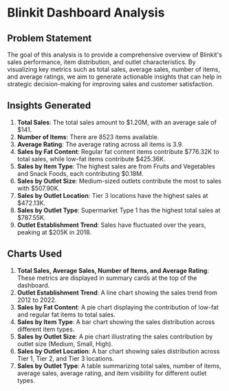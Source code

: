 # Blinkit Dashboard Analysis

## Problem Statement
The goal of this analysis is to provide a comprehensive overview of Blinkit's sales performance, item distribution, and outlet characteristics. By visualizing key metrics such as total sales, average sales, number of items, and average ratings, we aim to generate actionable insights that can help in strategic decision-making for improving sales and customer satisfaction.

## Insights Generated
1. **Total Sales**: The total sales amount to $1.20M, with an average sale of $141.
2. **Number of Items**: There are 8523 items available.
3. **Average Rating**: The average rating across all items is 3.9.
4. **Sales by Fat Content**: Regular fat content items contribute $776.32K to total sales, while low-fat items contribute $425.36K.
5. **Sales by Item Type**: The highest sales are from Fruits and Vegetables and Snack Foods, each contributing $0.18M.
6. **Sales by Outlet Size**: Medium-sized outlets contribute the most to sales with $507.90K.
7. **Sales by Outlet Location**: Tier 3 locations have the highest sales at $472.13K.
8. **Sales by Outlet Type**: Supermarket Type 1 has the highest total sales at $787.55K.
9. **Outlet Establishment Trend**: Sales have fluctuated over the years, peaking at $205K in 2018.

## Charts Used
1. **Total Sales, Average Sales, Number of Items, and Average Rating**: These metrics are displayed in summary cards at the top of the dashboard.
2. **Outlet Establishment Trend**: A line chart showing the sales trend from 2012 to 2022.
3. **Sales by Fat Content**: A pie chart displaying the contribution of low-fat and regular fat items to total sales.
4. **Sales by Item Type**: A bar chart showing the sales distribution across different item types.
5. **Sales by Outlet Size**: A pie chart illustrating the sales contribution by outlet size (Medium, Small, High).
6. **Sales by Outlet Location**: A bar chart showing sales distribution across Tier 1, Tier 2, and Tier 3 locations.
7. **Sales by Outlet Type**: A table summarizing total sales, number of items, average sales, average rating, and item visibility for different outlet types.
